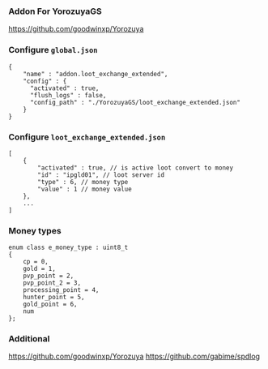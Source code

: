 ### Addon For YorozuyaGS
https://github.com/goodwinxp/Yorozuya

### Configure `global.json`

```
{
	"name" : "addon.loot_exchange_extended",
	"config" : {
	  "activated" : true,
	  "flush_logs" : false,
	  "config_path" : "./YorozuyaGS/loot_exchange_extended.json"
	}
}
```

### Configure `loot_exchange_extended.json`

```
[
	{
		"activated" : true, // is active loot convert to money
		"id" : "ipgld01", // loot server id
		"type" : 6, // money type
		"value" : 1 // money value
	},
	...
]
```

### Money types

```
enum class e_money_type : uint8_t
{
    cp = 0,
    gold = 1,
    pvp_point = 2,
    pvp_point_2 = 3,
    processing_point = 4,
    hunter_point = 5,
    gold_point = 6,
    num
};
```

### Additional
https://github.com/goodwinxp/Yorozuya
https://github.com/gabime/spdlog